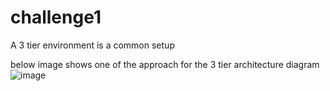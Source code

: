 # challenge1

A 3 tier environment is a common setup

below image shows one of the approach for the 3 tier architecture diagram
![image](https://user-images.githubusercontent.com/10312519/201530910-1031ea64-b667-40f9-8c06-05d93aaa29b0.png)




